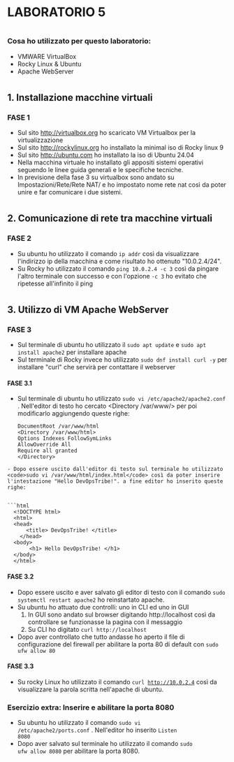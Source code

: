 # LABORATORIO 5
#
### Cosa ho utilizzato per questo laboratorio:
- VMWARE VirtualBox
- Rocky Linux & Ubuntu
- Apache WebServer
#
## 1. Installazione macchine virtuali
### FASE 1
   - Sul sito http://virtualbox.org ho scaricato VM Virtualbox per la virtualizzazione
  - Sul sito http://rockylinux.org ho installato la minimal iso di Rocky linux 9
  - Sul sito http://ubuntu.com ho installato la iso di Ubuntu 24.04
  - Nella macchina virtuale ho installato gli appositi sistemi operativi seguendo le linee guida generali e le specifiche tecniche.
  - In previsione della fase 3 su virtualbox sono andato su Impostazioni/Rete/Rete NAT/ e ho impostato nome rete nat così da poter unire e far comunicare i due sistemi.
#
## 2. Comunicazione di rete tra macchine virtuali
### FASE 2
- Su ubuntu ho utilizzato il comando `ip addr` così da visualizzare l'indirizzo ip della macchina e come risultato ho ottenuto "10.0.2.4/24".
- Su Rocky ho utilizzato il comando `ping 10.0.2.4 -c 3` così da pingare l'altro terminale con successo e con l'opzione `-c 3` ho evitato che ripetesse all'infinito il ping
#
## 3. Utilizzo di VM Apache WebServer
### FASE 3
- Sul terminale di ubuntu ho utilizzato il `sudo apt update` e `sudo apt install apache2` per installare apache
- Sul terminale di Rocky invece ho utilizzato `sudo dnf install curl -y` per installare "curl" che servirà per contattare il webserver
#### FASE 3.1
- Sul terminale di ubuntu ho utilizzato `sudo vi /etc/apache2/apache2.conf` . Nell'editor di testo ho cercato <Directory /var/www/> per poi modificarlo aggiungendo queste righe: 
    ```
    DocumentRoot /var/www/html
  <Directory /var/www/html>
    Options Indexes FollowSymLinks
    AllowOverride All
    Require all granted
  </Directory> 
```
- Dopo essere uscito dall'editor di testo sul terminale ho utilizzato <code>sudo vi /var/www/html/index.html</code> così da poter inserire l'intestazione "Hello DevOpsTribe!". a fine editor ho inserito queste righe:

  
```html
  <!DOCTYPE html>
  <html>
  <head>
      <title> DevOpsTribe! </title>
    </head>
  <body>
       <h1> Hello DevOpsTribe! </h1>
  </body>
  </html>
```

#### FASE 3.2
- Dopo essere uscito e aver salvato gli editor di testo con il comando <code>sudo systemctl restart apache2</code> ho reinstartato apache.
- Su ubuntu ho attuato due controlli: uno in CLI ed uno in GUI
  1. In GUI sono andato sul browser digitando http://localhost così da controllare se funzionasse la pagina con il messaggio
  2. Su CLI ho digitato <code>curl http://localhost</code>
- Dopo aver controllato che tutto andasse ho aperto il file di configurazione del firewall per abilitare la porta 80 di default con <code>sudo ufw allow 80 </code>
#### FASE 3.3
- Su rocky Linux ho utilizzato il comando <code>curl http://10.0.2.4</code> così da visualizzare la parola scritta nell'apache di ubuntu.

### Esercizio extra: Inserire e abilitare la porta 8080
- Su ubuntu ho utilizzato il comando <code>sudo vi /etc/apache2/ports.conf</code> . Nell'editor ho inserito <code>Listen 8080 </code>
- Dopo aver salvato sul terminale ho utilizzato il comando <code>sudo ufw allow 8080</code> per abilitare la porta 8080.



